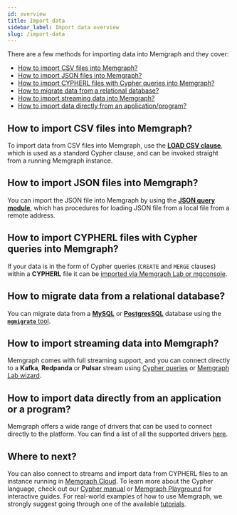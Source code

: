 ```yaml
---
id: overview
title: Import data
sidebar_label: Import data overview
slug: /import-data
---
```


There are a few methods for importing data into Memgraph and they cover:

- [How to import CSV files into Memgraph?](#how-to-import-csv-files-into-memgraph) 
- [How to import JSON files into Memgraph?](#how-to-import-json-files-into-memgraph)
- [How to import CYPHERL files with Cypher queries into Memgraph?](#how-to-import-cypherl-files-with-cypher-queries-into-memgraph)
- [How to migrate data from a relational database?](#how-to-migrate-data-from-a-relational-database)
- [How to import streaming data into Memgraph?](#how-to-import-streaming-data-into-memgraph)
- [How to import data directly from an application/program?](#how-to-import-data-directly-from-an-application-or-a-program)

## How to import CSV files into Memgraph?

To import data from CSV files into Memgraph, use the [**LOAD CSV
clause**](/import-data/files/load-csv-clause.md), which is used as a standard
Cypher clause, and can be invoked straight from a running Memgraph instance.

## How to import JSON files into Memgraph?

You can import the JSON file into Memgraph by using the [**JSON query
module**](/import-data/files/load-json.md), which has procedures for loading JSON
file from a local file  from a remote address.

## How to import CYPHERL files with Cypher queries into Memgraph?

If your data is in the form of Cypher queries (`CREATE` and `MERGE` clauses)
within a **CYPHERL** file it can be [imported via Memgraph
Lab or mgconsole](/import-data/files/cypherl.md).

## How to migrate data from a relational database?

You can migrate data from a [**MySQL**](/import-data/migrate/mysql.md) or
[**PostgresSQL**](/import-data/migrate/postgresql.md) database using the
[**`mgmigrate`** tool](https://github.com/memgraph/mgmigrate).

## How to import streaming data into Memgraph?

Memgraph comes with full streaming support, and you can connect directly to a
**Kafka**, **Redpanda** or **Pulsar** stream using [Cypher
queries](/import-data/data-streams/manage-streams.md) or [Memgraph Lab
wizard](/import-data/data-streams/manage-streams-lab.md).

## How to import data directly from an application or a program?

Memgraph offers a wide range of drivers that can be used to connect directly to
the platform. You can find a list of all the supported drivers
[here](/connect-to-memgraph/drivers/overview.md).

## Where to next?

You can also connect to streams and import data from CYPHERL files to an
instance running in [Memgraph Cloud](https://cloud.memgraph.com/). To learn more
about the Cypher language, check out our [Cypher manual](/cypher-manual) or
[Memgraph Playground](https://playground.memgraph.com/) for interactive guides.
For real-world examples of how to use Memgraph, we strongly suggest going
through one of the available [tutorials](/tutorials/overview.md).